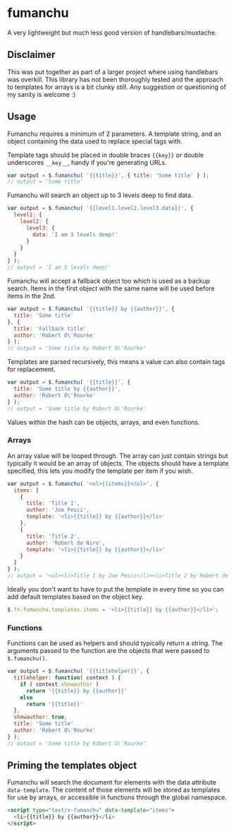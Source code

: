 fumanchu
========

A very lightweight but much less good version of handlebars/mustache.

## Disclaimer

This was put together as part of a larger project where using handlebars was overkill. This
library has not been thoroughly tested and the approach to templates for arrays is a bit
clunky still. Any suggestion or questioning of my sanity is welcome :)

## Usage

Fumanchu requires a minimum of 2 parameters. A template string, and an object containing
the data used to replace special tags with.

Template tags should be placed in double braces `{{key}}` *or* double underscores `__key__`,
handy if you're generating URLs.

```js
var output = $.fumanchu( '{{title}}', { title: 'Some title' } );
// output = 'Some title'
```

Fumanchu will search an object up to 3 levels deep to find data.

```js
var output = $.fumanchu( '{{level1.level2.level3.data}}', {
  level1: {
    level2: {
	  level3: {
	    data: 'I am 3 levels deep!'
	  }
	}
  }
} );
// output = 'I am 3 levels deep!'
```

Fumanchu will accept a fallback object too which is used as a backup search.
Items in the first object with the same name will be used before items in the 2nd.

```js
var output = $.fumanchu( '{{title}} by {{author}}', {
  title: 'Some title'
}, {
  title: 'Fallback title'
  author: 'Robert O\'Rourke'
} );
// output = 'Some title by Robert O\'Rourke'
```

Templates are parsed recursively, this means a value can also contain tags for replacement.

```js
var output = $.fumanchu( '{{title}}', {
  title: 'Some title by {{author}}',
  author: 'Robert O\'Rourke'
} );
// output = 'Some title by Robert O\'Rourke'
```

Values within the hash can be objects, arrays, and even functions.

### Arrays

An array value will be looped through. The array can just contain strings but typically
it would be an array of objects. The objects should have a template specified, this lets
you modify the template per item if you wish.

```js
var output = $.fumanchu( '<ul>{{items}}</ul>', {
  items: [
    {
	  title: 'Title 1',
	  author: 'Joe Pesci',
	  template: '<li>{{title}} by {{author}}</li>'
	},
	{
	  title: 'Title 2',
	  author: 'Robert de Niro',
	  template: '<li>{{title}} by {{author}}</li>'
	}
  ]
} );
// output = '<ul><li>Title 1 by Joe Pesci</li><li>Title 2 by Robert de Niro</li></ul>'
```

Ideally you don't want to have to put the template in every time so you can add default
templates based on the object key.

```js
$.fn.fumanchu.templates.items = '<li>{{title}} by {{author}}</li>';
```

### Functions

Functions can be used as helpers and should typically return a string. The arguments passed
to the function are the objects that were passed to `$.fumanchu()`.

```js
var output = $.fumanchu( '{{titlehelper}}', {
  titlehelper: function( context ) {
    if ( context.showauthor )
      return '{{title}} by {{author}}'
	else
	  return '{{title}}'
  },
  showauthor: true,
  title: 'Some title'
  author: 'Robert O\'Rourke'
} );
// output = 'Some title by Robert O\'Rourke'
```

## Priming the templates object

Fumanchu will search the document for elements with the data attribute `data-template`. The
content of those elements will be stored as templates for use by arrays, or accessible in
functions through the global namespace.

```html
<script type="text/x-fumanchu" data-template="items">
  <li>{{title}} by {{author}}</li>
</script>
```
